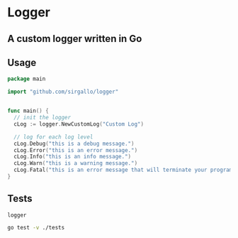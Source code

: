 # Logger

## A custom logger written in Go


## Usage

```go
package main

import "github.com/sirgallo/logger"


func main() {
  // init the logger
  cLog := logger.NewCustomLog("Custom Log")

  // log for each log level
  cLog.Debug("this is a debug message.")
  cLog.Error("this is an error message.")
  cLog.Info("this is an info message.")
  cLog.Warn("this is a warning message.")
  cLog.Fatal("this is an error message that will terminate your program.")
}
```


## Tests

`logger`
```bash
go test -v ./tests
```